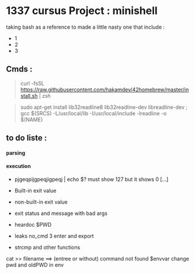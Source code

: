# 1337 cursus Project : minishell 
taking bash as a reference to made a little nasty one that include : 
- 1 
- 2
- 3

## Cmds :

> curl -fsSL https://raw.githubusercontent.com/hakamdev/42homebrew/master/install.sh | zsh

> sudo apt-get install lib32readline8 lib32readline-dev libreadline-dev ; gcc $(SRCS) -L/usr/local/lib -I/usr/local/include -lreadline -o $(NAME) 

## to do liste  : 

#### parsing


#### execution

- pjgeqpijgpeqjigpeqj | echo $?   must show 127 but it shows 0  [...]
- Built-in exit value 
- non-built-in exit value

- exit status and message with bad args
- heardoc $PWD
- leaks  no_cmd 3 enter  and export

- strcmp  and other functions

cat >> filename ==> (entree or without) 
command not found $envvar
change pwd and oldPWD  in env